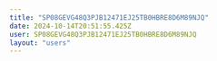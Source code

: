 ```yaml
---
title: "SP08GEVG48Q3PJB12471EJ25TB0HBRE8D6M89NJQ"
date: 2024-10-14T20:51:55.425Z
user: SP08GEVG48Q3PJB12471EJ25TB0HBRE8D6M89NJQ
layout: "users"
---
```

    